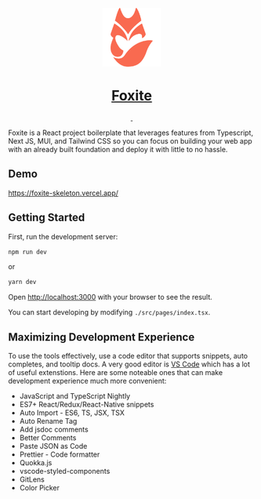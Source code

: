 <p align="center">
  <a href="https://nextjs.org">
    <img src="/public/android-chrome-192x192.png" height="120" alt="Foxite Logo">
    <h1 align="center">Foxite</h1>
  </a>
</p>

<p align="center">
  <a aria-label="version" href="https://www.npmjs.com/package/next">
    <img alt="" src="https://img.shields.io/github/package-json/v/sayus2884/foxite">
  </a>
  <a aria-label="License" href="https://github.com/vercel/next.js/blob/canary/license.md">
    <img alt="" src="https://img.shields.io/github/license/sayus2884/foxite">
  </a>
</p>

Foxite is a React project boilerplate that leverages features from Typescript, Next JS, MUI, and Tailwind CSS so you can focus on building your web app with an already built foundation and deploy it with little to no hassle.

## Demo
https://foxite-skeleton.vercel.app/

## Getting Started

First, run the development server:

```bash
npm run dev
```
or
```bash
yarn dev
```

Open [http://localhost:3000](http://localhost:3000) with your browser to see the result.

You can start developing by modifying `./src/pages/index.tsx`.

## Maximizing Development Experience

To use the tools effectively, use a code editor that supports snippets, auto completes, and tooltip docs. A very good editor is [VS Code](https://code.visualstudio.com/) which has a lot of useful extenstions. Here are some noteable ones that can make development experience much more convenient:

- JavaScript and TypeScript Nightly
- ES7+ React/Redux/React-Native snippets
- Auto Import - ES6, TS, JSX, TSX
- Auto Rename Tag
- Add jsdoc comments
- Better Comments
- Paste JSON as Code
- Prettier - Code formatter
- Quokka.js
- vscode-styled-components
- GitLens
- Color Picker
